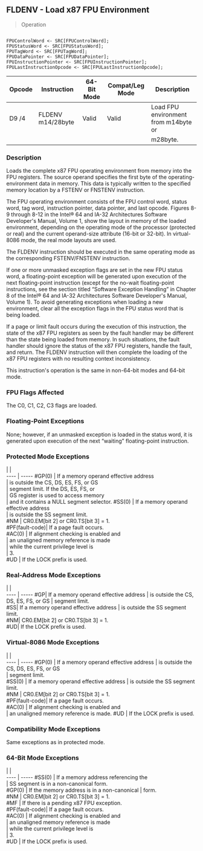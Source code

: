 ## FLDENV - Load x87 FPU Environment

> Operation
``` slim

FPUControlWord <- SRC[FPUControlWord];
FPUStatusWord <- SRC[FPUStatusWord];
FPUTagWord <- SRC[FPUTagWord];
FPUDataPointer <- SRC[FPUDataPointer];
FPUInstructionPointer <- SRC[FPUInstructionPointer];
FPULastInstructionOpcode <- SRC[FPULastInstructionOpcode];

```

 Opcode| Instruction      | 64-Bit Mode| Compat/Leg Mode| Description                         
 ---  | --- | --- | --- | ---
 D9 /4 | FLDENV m14/28byte| Valid      | Valid          | Load FPU environment from m14byte or
       |                  |            |                | m28byte.                            

### Description
Loads the complete x87 FPU operating environment from memory into the FPU registers.
The source operand specifies the first byte of the operating-environment data
in memory. This data is typically written to the specified memory location by
a FSTENV or FNSTENV instruction.

The FPU operating environment consists of the FPU control word, status word,
tag word, instruction pointer, data pointer, and last opcode. Figures 8-9 through
8-12 in the Intel® 64 and IA-32 Architectures Software Developer's Manual, Volume
1, show the layout in memory of the loaded environment, depending on the operating
mode of the processor (protected or real) and the current operand-size attribute
(16-bit or 32-bit). In virtual-8086 mode, the real mode layouts are used.

The FLDENV instruction should be executed in the same operating mode as the
corresponding FSTENV/FNSTENV instruction.

If one or more unmasked exception flags are set in the new FPU status word,
a floating-point exception will be generated upon execution of the next floating-point
instruction (except for the no-wait floating-point instructions, see the section
titled “Software Exception Handling” in Chapter 8 of the Intel® 64 and IA-32
Architectures Software Developer's Manual, Volume 1). To avoid generating exceptions
when loading a new environment, clear all the exception flags in the FPU status
word that is being loaded.

If a page or limit fault occurs during the execution of this instruction, the
state of the x87 FPU registers as seen by the fault handler may be different
than the state being loaded from memory. In such situations, the fault handler
should ignore the status of the x87 FPU registers, handle the fault, and return.
The FLDENV instruction will then complete the loading of the x87 FPU registers
with no resulting context inconsistency.

This instruction's operation is the same in non-64-bit modes and 64-bit mode.



### FPU Flags Affected
The C0, C1, C2, C3 flags are loaded.


### Floating-Point Exceptions
None; however, if an unmasked exception is loaded in the status word, it is
generated upon execution of the next “waiting” floating-point instruction.


### Protected Mode Exceptions
   | |  
---- | -----
 #GP(0)         | If a memory operand effective address   
                | is outside the CS, DS, ES, FS, or GS    
                | segment limit. If the DS, ES, FS, or    
                | GS register is used to access memory    
                | and it contains a NULL segment selector.
 #SS(0)         | If a memory operand effective address   
                | is outside the SS segment limit.        
 #NM            | CR0.EM[bit 2] or CR0.TS[bit 3] = 1.     
 #PF(fault-code)| If a page fault occurs.                 
 #AC(0)         | If alignment checking is enabled and    
                | an unaligned memory reference is made   
                | while the current privilege level is    
                | 3.                                      
 #UD            | If the LOCK prefix is used.             

### Real-Address Mode Exceptions
   | |  
---- | -----
 #GP| If a memory operand effective address
    | is outside the CS, DS, ES, FS, or GS 
    | segment limit.                       
 #SS| If a memory operand effective address
    | is outside the SS segment limit.     
 #NM| CR0.EM[bit 2] or CR0.TS[bit 3] = 1.  
 #UD| If the LOCK prefix is used.          

### Virtual-8086 Mode Exceptions
   | |  
---- | -----
 #GP(0)         | If a memory operand effective address 
                | is outside the CS, DS, ES, FS, or GS  
                | segment limit.                        
 #SS(0)         | If a memory operand effective address 
                | is outside the SS segment limit.      
 #NM            | CR0.EM[bit 2] or CR0.TS[bit 3] = 1.   
 #PF(fault-code)| If a page fault occurs.               
 #AC(0)         | If alignment checking is enabled and  
                | an unaligned memory reference is made.
 #UD            | If the LOCK prefix is used.           

### Compatibility Mode Exceptions
Same exceptions as in protected mode.


### 64-Bit Mode Exceptions
   | |  
---- | -----
 #SS(0)         | If a memory address referencing the        
                | SS segment is in a non-canonical form.     
 #GP(0)         | If the memory address is in a non-canonical
                | form.                                      
 #NM            | CR0.EM[bit 2] or CR0.TS[bit 3] = 1.        
 #MF            | If there is a pending x87 FPU exception.   
 #PF(fault-code)| If a page fault occurs.                    
 #AC(0)         | If alignment checking is enabled and       
                | an unaligned memory reference is made      
                | while the current privilege level is       
                | 3.                                         
 #UD            | If the LOCK prefix is used.                
